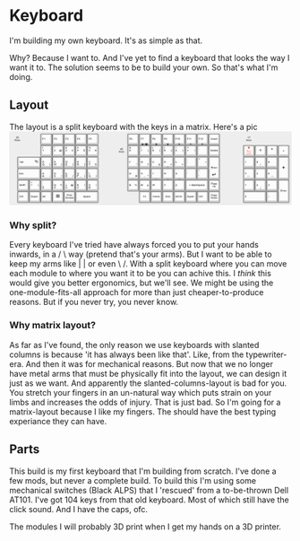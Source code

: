 # Keyboard
I'm building my own keyboard.
It's as simple as that.

Why? Because I want to. And I've yet to find a keyboard that looks the way I want it to. The solution seems to be to build your own. So that's what I'm doing.

## Layout
The layout is a split keyboard with the keys in a matrix. Here's a pic
![layout](https://github.com/qwelyt/Keyboard/blob/master/Design/Layout/layout.png)

### Why split?
Every keyboard I've tried have always forced you to put your hands inwards, in a / \ way (pretend that's your arms). But I want to be able to keep my arms like | | or even \ /. With a split keyboard where you can move each module to where you want it to be you can achive this. I *think* this would give you better ergonomics, but we'll see. We might be using the one-module-fits-all approach for more than just cheaper-to-produce reasons. But if you never try, you never know.

### Why matrix layout?
As far as I've found, the only reason we use keyboards with slanted columns is because 'it has always been like that'. Like, from the typewriter-era. And then it was for mechanical reasons. But now that we no longer have metal arms that must be physically fit into the layout, we can design it just as we want. And apparently the slanted-columns-layout is bad for you. You stretch your fingers in an un-natural way which puts strain on your limbs and increases the odds of injury.
That is just bad. So I'm going for a matrix-layout because I like my fingers. The should have the best typing experiance they can have.


## Parts
This build is my first keyboard that I'm building from scratch. I've done a few mods, but never a complete build.
To build this I'm using some mechanical switches (Black ALPS) that I 'rescued' from a to-be-thrown Dell AT101. I've got 104 keys from that old keyboard. Most of which still have the click sound. And I have the caps, ofc.

The modules I will probably 3D print when I get my hands on a 3D printer.
